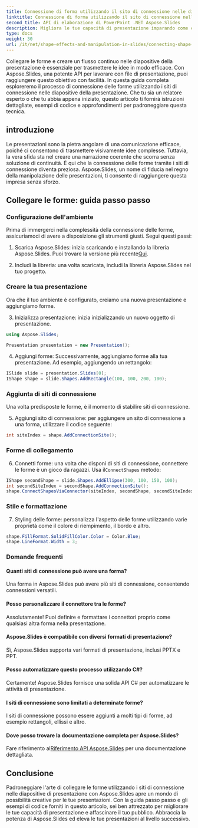 ```yaml
---
title: Connessione di forma utilizzando il sito di connessione nelle diapositive di presentazione con Aspose.Slides
linktitle: Connessione di forma utilizzando il sito di connessione nelle diapositive di presentazione con Aspose.Slides
second_title: API di elaborazione di PowerPoint .NET Aspose.Slides
description: Migliora le tue capacità di presentazione imparando come collegare le forme utilizzando i siti di connessione nelle diapositive di presentazione con Aspose.Slides. Segui la nostra guida dettagliata e gli esempi di codice.
type: docs
weight: 30
url: /it/net/shape-effects-and-manipulation-in-slides/connecting-shape-using-connection-site/
---
```

Collegare le forme e creare un flusso continuo nelle diapositive della presentazione è essenziale per trasmettere le idee in modo efficace. Con Aspose.Slides, una potente API per lavorare con file di presentazione, puoi raggiungere questo obiettivo con facilità. In questa guida completa esploreremo il processo di connessione delle forme utilizzando i siti di connessione nelle diapositive della presentazione. Che tu sia un relatore esperto o che tu abbia appena iniziato, questo articolo ti fornirà istruzioni dettagliate, esempi di codice e approfondimenti per padroneggiare questa tecnica.

## introduzione

Le presentazioni sono la pietra angolare di una comunicazione efficace, poiché ci consentono di trasmettere visivamente idee complesse. Tuttavia, la vera sfida sta nel creare una narrazione coerente che scorra senza soluzione di continuità. È qui che la connessione delle forme tramite i siti di connessione diventa preziosa. Aspose.Slides, un nome di fiducia nel regno della manipolazione delle presentazioni, ti consente di raggiungere questa impresa senza sforzo.

## Collegare le forme: guida passo passo

### Configurazione dell'ambiente

Prima di immergerci nella complessità della connessione delle forme, assicuriamoci di avere a disposizione gli strumenti giusti. Segui questi passi:

1.  Scarica Aspose.Slides: inizia scaricando e installando la libreria Aspose.Slides. Puoi trovare la versione più recente[Qui](https://releases.aspose.com/slides/net/).

2. Includi la libreria: una volta scaricata, includi la libreria Aspose.Slides nel tuo progetto.

### Creare la tua presentazione

Ora che il tuo ambiente è configurato, creiamo una nuova presentazione e aggiungiamo forme.

3. Inizializza presentazione: inizia inizializzando un nuovo oggetto di presentazione.

```csharp
using Aspose.Slides;

Presentation presentation = new Presentation();
```

4. Aggiungi forme: Successivamente, aggiungiamo forme alla tua presentazione. Ad esempio, aggiungendo un rettangolo:

```csharp
ISlide slide = presentation.Slides[0];
IShape shape = slide.Shapes.AddRectangle(100, 100, 200, 100);
```

### Aggiunta di siti di connessione

Una volta predisposte le forme, è il momento di stabilire siti di connessione.

5. Aggiungi sito di connessione: per aggiungere un sito di connessione a una forma, utilizzare il codice seguente:

```csharp
int siteIndex = shape.AddConnectionSite();
```

### Forme di collegamento

6.  Connetti forme: una volta che disponi di siti di connessione, connettere le forme è un gioco da ragazzi. Usa il`ConnectShapes` metodo:

```csharp
IShape secondShape = slide.Shapes.AddEllipse(300, 100, 150, 100);
int secondSiteIndex = secondShape.AddConnectionSite();
shape.ConnectShapesViaConnector(siteIndex, secondShape, secondSiteIndex);
```

### Stile e formattazione

7. Styling delle forme: personalizza l'aspetto delle forme utilizzando varie proprietà come il colore di riempimento, il bordo e altro.

```csharp
shape.FillFormat.SolidFillColor.Color = Color.Blue;
shape.LineFormat.Width = 3;
```

### Domande frequenti

#### Quanti siti di connessione può avere una forma?

Una forma in Aspose.Slides può avere più siti di connessione, consentendo connessioni versatili.

#### Posso personalizzare il connettore tra le forme?

Assolutamente! Puoi definire e formattare i connettori proprio come qualsiasi altra forma nella presentazione.

#### Aspose.Slides è compatibile con diversi formati di presentazione?

Sì, Aspose.Slides supporta vari formati di presentazione, inclusi PPTX e PPT.

#### Posso automatizzare questo processo utilizzando C#?

Certamente! Aspose.Slides fornisce una solida API C# per automatizzare le attività di presentazione.

#### I siti di connessione sono limitati a determinate forme?

I siti di connessione possono essere aggiunti a molti tipi di forme, ad esempio rettangoli, ellissi e altro.

#### Dove posso trovare la documentazione completa per Aspose.Slides?

 Fare riferimento al[Riferimento API Aspose.Slides](https://reference.aspose.com/slides/net/) per una documentazione dettagliata.

## Conclusione

Padroneggiare l'arte di collegare le forme utilizzando i siti di connessione nelle diapositive di presentazione con Aspose.Slides apre un mondo di possibilità creative per le tue presentazioni. Con la guida passo passo e gli esempi di codice forniti in questo articolo, sei ben attrezzato per migliorare le tue capacità di presentazione e affascinare il tuo pubblico. Abbraccia la potenza di Aspose.Slides ed eleva le tue presentazioni al livello successivo.